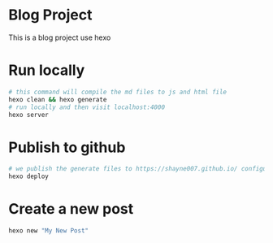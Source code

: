 # Blog Project
This is a blog project use hexo
# Run locally
```bash
# this command will compile the md files to js and html file
hexo clean && hexo generate
# run locally and then visit localhost:4000
hexo server
```
# Publish to github
```bash
# we publish the generate files to https://shayne007.github.io/ configured in _config.yml
hexo deploy
```

# Create a new post
```bash
hexo new "My New Post"
```